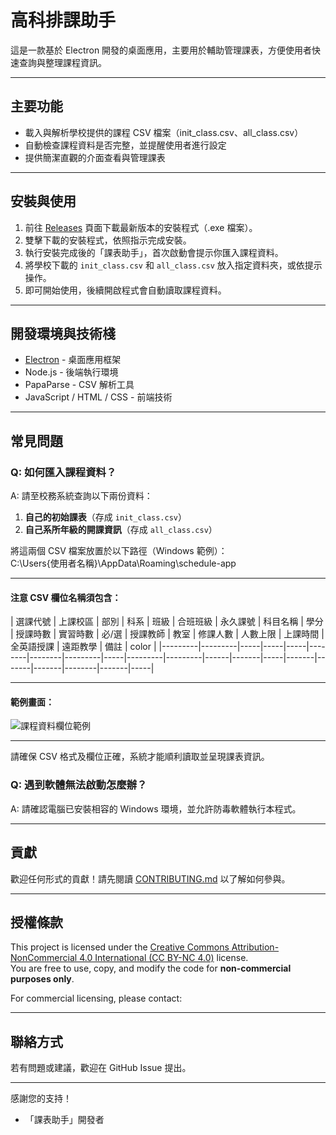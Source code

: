 # 高科排課助手

這是一款基於 Electron 開發的桌面應用，主要用於輔助管理課表，方便使用者快速查詢與整理課程資訊。

---

## 主要功能

- 載入與解析學校提供的課程 CSV 檔案（init_class.csv、all_class.csv）
- 自動檢查課程資料是否完整，並提醒使用者進行設定
- 提供簡潔直觀的介面查看與管理課表

---

## 安裝與使用

1. 前往 [Releases](https://github.com/你的GitHub帳號/你的專案/releases) 頁面下載最新版本的安裝程式（.exe 檔案）。
2. 雙擊下載的安裝程式，依照指示完成安裝。
3. 執行安裝完成後的「課表助手」，首次啟動會提示你匯入課程資料。
4. 將學校下載的 `init_class.csv` 和 `all_class.csv` 放入指定資料夾，或依提示操作。
5. 即可開始使用，後續開啟程式會自動讀取課程資料。

---

## 開發環境與技術棧

- [Electron](https://www.electronjs.org/) - 桌面應用框架
- Node.js - 後端執行環境
- PapaParse - CSV 解析工具
- JavaScript / HTML / CSS - 前端技術

---

## 常見問題

### Q: 如何匯入課程資料？

A: 請至校務系統查詢以下兩份資料：

1. **自己的初始課表**（存成 `init_class.csv`）  
2. **自己系所年級的開課資訊**（存成 `all_class.csv`）

將這兩個 CSV 檔案放置於以下路徑（Windows 範例）：  
C:\Users{使用者名稱}\AppData\Roaming\schedule-app

---

#### 注意 CSV 欄位名稱須包含：

| 選課代號 | 上課校區 | 部別 | 科系 | 班級 | 合班班級 | 永久課號 | 科目名稱 | 學分 | 授課時數 | 實習時數 | 必/選 | 授課教師 | 教室 | 修課人數 | 人數上限 | 上課時間 | 全英語授課 | 遠距教學 | 備註 | color |
|---------|---------|-----|-----|-----|--------|--------|---------|-----|---------|---------|------|-------|-----|-------|-------|-------|--------|-------|-----|

---

#### 範例畫面：

![課程資料欄位範例](https://github.com/user-attachments/assets/c20966a8-113c-4a87-8605-0c793975018b)

---

請確保 CSV 格式及欄位正確，系統才能順利讀取並呈現課表資訊。


### Q: 遇到軟體無法啟動怎麼辦？
A: 請確認電腦已安裝相容的 Windows 環境，並允許防毒軟體執行本程式。

---

## 貢獻

歡迎任何形式的貢獻！請先閱讀 [CONTRIBUTING.md](./CONTRIBUTING.md) 以了解如何參與。

---

## 授權條款

This project is licensed under the [Creative Commons Attribution-NonCommercial 4.0 International (CC BY-NC 4.0)](https://creativecommons.org/licenses/by-nc/4.0/) license.  
You are free to use, copy, and modify the code for **non-commercial purposes only**.

For commercial licensing, please contact: 

---

## 聯絡方式

若有問題或建議，歡迎在 GitHub Issue 提出。

---

感謝您的支持！  
- 「課表助手」開發者
